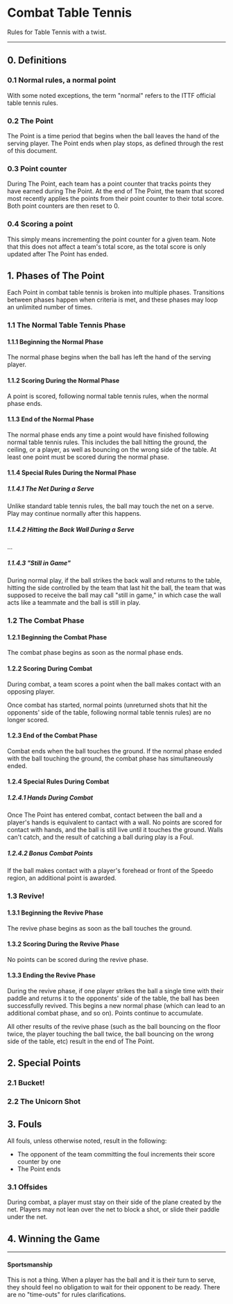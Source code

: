 # Combat Table Tennis

Rules for Table Tennis with a twist.

----

## 0. Definitions

### 0.1 Normal rules, a normal point

With some noted exceptions, the term "normal" refers to the ITTF official table tennis rules.

### 0.2 The Point

The Point is a time period that begins when the ball leaves the hand of the serving player. The Point ends when play stops, as defined through the rest of this document.

### 0.3 Point counter

During The Point, each team has a point counter that tracks points they have earned during The Point. At the end of The Point, the team that scored most recently applies the points from their point counter to their total score. Both point counters are then reset to 0.

### 0.4 Scoring a point

This simply means incrementing the point counter for a given team. Note that this does not affect a team's total score, as the total score is only updated after The Point has ended.

## 1. Phases of The Point

Each Point in combat table tennis is broken into multiple phases. Transitions between phases happen when criteria is met, and these phases may loop an unlimited number of times.

### 1.1 The Normal Table Tennis Phase

#### 1.1.1 Beginning the Normal Phase

The normal phase begins when the ball has left the hand of the serving player.

#### 1.1.2 Scoring During the Normal Phase

A point is scored, following normal table tennis rules, when the normal phase ends.

#### 1.1.3 End of the Normal Phase

The normal phase ends any time a point would have finished following normal table tennis rules. This includes the ball hitting the ground, the ceiling, or a player, as well as bouncing on the wrong side of the table. At least one point must be scored during the normal phase.

#### 1.1.4 Special Rules During the Normal Phase

##### 1.1.4.1 The Net During a Serve

Unlike standard table tennis rules, the ball may touch the net on a serve. Play may continue normally after this happens.

##### 1.1.4.2 Hitting the Back Wall During a Serve

...

##### 1.1.4.3 "Still in Game"

During normal play, if the ball strikes the back wall and returns to the table, hitting the side controlled by the team that last hit the ball, the team that was supposed to receive the ball may call "still in game," in which case the wall acts like a teammate and the ball is still in play.

### 1.2 The Combat Phase

#### 1.2.1 Beginning the Combat Phase

The combat phase begins as soon as the normal phase ends.

#### 1.2.2 Scoring During Combat

During combat, a team scores a point when the ball makes contact with an opposing player.

Once combat has started, normal points (unreturned shots that hit the opponents' side of the table, following normal table tennis rules) are no longer scored.

#### 1.2.3 End of the Combat Phase

Combat ends when the ball touches the ground. If the normal phase ended with the ball touching the ground, the combat phase has simultaneously ended.

#### 1.2.4 Special Rules During Combat

##### 1.2.4.1 Hands During Combat

Once The Point has entered combat, contact between the ball and a player's hands is equivalent to cantact with a wall. No points are scored for contact with hands, and the ball is still live until it touches the ground. Walls can't catch, and the result of catching a ball during play is a Foul.

##### 1.2.4.2 Bonus Combat Points

If the ball makes contact with a player's forehead or front of the Speedo region, an additional point is awarded.

### 1.3 Revive!

#### 1.3.1 Beginning the Revive Phase

The revive phase begins as soon as the ball touches the ground.

#### 1.3.2 Scoring During the Revive Phase

No points can be scored during the revive phase.

#### 1.3.3 Ending the Revive Phase

During the revive phase, if one player strikes the ball a single time with their paddle and returns it to the opponents' side of the table, the ball has been successfully revived. This begins a new normal phase (which can lead to an additional combat phase, and so on). Points continue to accumulate.

All other results of the revive phase (such as the ball bouncing on the floor twice, the player touching the ball twice, the ball bouncing on the wrong side of the table, etc) result in the end of The Point.

## 2. Special Points

### 2.1 Bucket!

### 2.2 The Unicorn Shot

## 3. Fouls

All fouls, unless otherwise noted, result in the following:

- The opponent of the team committing the foul increments their score counter by one
- The Point ends

### 3.1 Offsides

During combat, a player must stay on their side of the plane created by the net. Players may not lean over the net to block a shot, or slide their paddle under the net.

## 4. Winning the Game

-------

#### Sportsmanship

This is not a thing. When a player has the ball and it is their turn to serve, they should feel no obligation to wait for their opponent to be ready. There are no "time-outs" for rules clarifications. 


